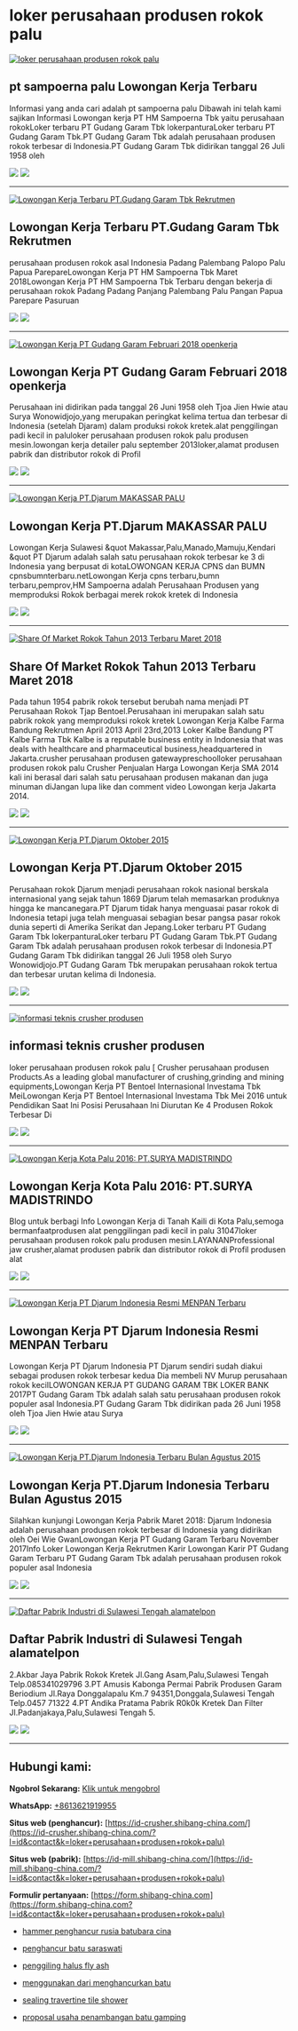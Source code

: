 # loker perusahaan produsen rokok palu

<a href="https://swt.shibang-china.com/?l=id&img&k=loker+perusahaan+produsen+rokok+palu" target="_blank">![loker perusahaan produsen rokok palu](http://static.shibang-china.com/all-800x300/325.jpg)</a>

## pt sampoerna palu Lowongan Kerja Terbaru
Informasi yang anda cari adalah pt sampoerna palu Dibawah ini telah kami sajikan Informasi Lowongan kerja PT HM Sampoerna Tbk yaitu perusahaan rokokLoker terbaru PT Gudang Garam Tbk lokerpanturaLoker terbaru PT Gudang Garam Tbk.PT Gudang Garam Tbk adalah perusahaan produsen rokok terbesar di Indonesia.PT Gudang Garam Tbk didirikan tanggal 26 Juli 1958 oleh


<a href="https://whatsapp.shibangsoft.com/WhatsApp.php" target="_blank" title="WhatsApp">![](http://static.shibang-china.com/icon/whatsapp.png)</a> <a href="https://swt.shibang-china.com/?l=id&icon&k=loker+perusahaan+produsen+rokok+palu" target="_blank">![](http://static.shibang-china.com/icon/chat-id.png)</a>

---

<a href="https://swt.shibang-china.com/?l=id&img&k=loker+perusahaan+produsen+rokok+palu" target="_blank">![Lowongan Kerja Terbaru PT.Gudang Garam Tbk Rekrutmen](http://static.shibang-china.com/all-800x300/215.jpg)</a>

## Lowongan Kerja Terbaru PT.Gudang Garam Tbk Rekrutmen
perusahaan produsen rokok asal Indonesia Padang Palembang Palopo Palu Papua ParepareLowongan Kerja PT HM Sampoerna Tbk Maret 2018Lowongan Kerja PT HM Sampoerna Tbk Terbaru dengan bekerja di perusahaan rokok Padang Padang Panjang Palembang Palu Pangan Papua Parepare Pasuruan


<a href="https://whatsapp.shibangsoft.com/WhatsApp.php" target="_blank" title="WhatsApp">![](http://static.shibang-china.com/icon/whatsapp.png)</a> <a href="https://swt.shibang-china.com/?l=id&icon&k=loker+perusahaan+produsen+rokok+palu" target="_blank">![](http://static.shibang-china.com/icon/chat-id.png)</a>

---

<a href="https://swt.shibang-china.com/?l=id&img&k=loker+perusahaan+produsen+rokok+palu" target="_blank">![Lowongan Kerja PT Gudang Garam Februari 2018 openkerja](http://static.shibang-china.com/all-800x300/1246.jpg)</a>

## Lowongan Kerja PT Gudang Garam Februari 2018 openkerja
Perusahaan ini didirikan pada tanggal 26 Juni 1958 oleh Tjoa Jien Hwie atau Surya Wonowidjojo,yang merupakan peringkat kelima tertua dan terbesar di Indonesia (setelah Djaram) dalam produksi rokok kretek.alat penggilingan padi kecil in paluloker perusahaan produsen rokok palu produsen mesin.lowongan kerja detailer palu september 2013loker,alamat produsen pabrik dan distributor rokok di Profil


<a href="https://whatsapp.shibangsoft.com/WhatsApp.php" target="_blank" title="WhatsApp">![](http://static.shibang-china.com/icon/whatsapp.png)</a> <a href="https://swt.shibang-china.com/?l=id&icon&k=loker+perusahaan+produsen+rokok+palu" target="_blank">![](http://static.shibang-china.com/icon/chat-id.png)</a>

---

<a href="https://swt.shibang-china.com/?l=id&img&k=loker+perusahaan+produsen+rokok+palu" target="_blank">![Lowongan Kerja PT.Djarum MAKASSAR PALU](http://static.shibang-china.com/all-800x300/38.jpg)</a>

## Lowongan Kerja PT.Djarum MAKASSAR PALU
Lowongan Kerja Sulawesi &quot Makassar,Palu,Manado,Mamuju,Kendari &quot PT Djarum adalah salah satu perusahaan rokok terbesar ke 3 di Indonesia yang berpusat di kotaLOWONGAN KERJA CPNS dan BUMN cpnsbumnterbaru.netLowongan Kerja cpns terbaru,bumn terbaru,pemprov,HM Sampoerna adalah Perusahaan Produsen yang memproduksi Rokok berbagai merek rokok kretek di Indonesia


<a href="https://whatsapp.shibangsoft.com/WhatsApp.php" target="_blank" title="WhatsApp">![](http://static.shibang-china.com/icon/whatsapp.png)</a> <a href="https://swt.shibang-china.com/?l=id&icon&k=loker+perusahaan+produsen+rokok+palu" target="_blank">![](http://static.shibang-china.com/icon/chat-id.png)</a>

---

<a href="https://swt.shibang-china.com/?l=id&img&k=loker+perusahaan+produsen+rokok+palu" target="_blank">![Share Of Market Rokok Tahun 2013 Terbaru Maret 2018](http://static.shibang-china.com/all-800x300/173.jpg)</a>

## Share Of Market Rokok Tahun 2013 Terbaru Maret 2018
Pada tahun 1954 pabrik rokok tersebut berubah nama menjadi PT Perusahaan Rokok Tjap Bentoel.Perusahaan ini merupakan salah satu pabrik rokok yang memproduksi rokok kretek Lowongan Kerja Kalbe Farma Bandung Rekrutmen April 2013 April 23rd,2013 Loker Kalbe Bandung PT Kalbe Farma Tbk Kalbe is a reputable business entity in Indonesia that was deals with healthcare and pharmaceutical business,headquartered in Jakarta.crusher perusahaan produsen gatewaypreschoolloker perusahaan produsen rokok palu Crusher Penjualan Harga Lowongan Kerja SMA 2014 kali ini berasal dari salah satu perusahaan produsen makanan dan juga minuman diJangan lupa like dan comment video Lowongan kerja Jakarta 2014.


<a href="https://whatsapp.shibangsoft.com/WhatsApp.php" target="_blank" title="WhatsApp">![](http://static.shibang-china.com/icon/whatsapp.png)</a> <a href="https://swt.shibang-china.com/?l=id&icon&k=loker+perusahaan+produsen+rokok+palu" target="_blank">![](http://static.shibang-china.com/icon/chat-id.png)</a>

---

<a href="https://swt.shibang-china.com/?l=id&img&k=loker+perusahaan+produsen+rokok+palu" target="_blank">![Lowongan Kerja PT.Djarum Oktober 2015](http://static.shibang-china.com/all-800x300/144.jpg)</a>

## Lowongan Kerja PT.Djarum Oktober 2015
Perusahaan rokok Djarum menjadi perusahaan rokok nasional berskala internasional yang sejak tahun 1869 Djarum telah memasarkan produknya hingga ke mancanegara.PT Djarum tidak hanya menguasai pasar rokok di Indonesia tetapi juga telah menguasai sebagian besar pangsa pasar rokok dunia seperti di Amerika Serikat dan Jepang.Loker terbaru PT Gudang Garam Tbk lokerpanturaLoker terbaru PT Gudang Garam Tbk.PT Gudang Garam Tbk adalah perusahaan produsen rokok terbesar di Indonesia.PT Gudang Garam Tbk didirikan tanggal 26 Juli 1958 oleh Suryo Wonowidjojo.PT Gudang Garam Tbk merupakan perusahaan rokok tertua dan terbesar urutan kelima di Indonesia.


<a href="https://whatsapp.shibangsoft.com/WhatsApp.php" target="_blank" title="WhatsApp">![](http://static.shibang-china.com/icon/whatsapp.png)</a> <a href="https://swt.shibang-china.com/?l=id&icon&k=loker+perusahaan+produsen+rokok+palu" target="_blank">![](http://static.shibang-china.com/icon/chat-id.png)</a>

---

<a href="https://swt.shibang-china.com/?l=id&img&k=loker+perusahaan+produsen+rokok+palu" target="_blank">![informasi teknis crusher produsen](http://static.shibang-china.com/all-800x300/1084.jpg)</a>

## informasi teknis crusher produsen
loker perusahaan produsen rokok palu [ Crusher perusahaan produsen Products.As a leading global manufacturer of crushing,grinding and mining equipments,Lowongan Kerja PT Bentoel Internasional Investama Tbk MeiLowongan Kerja PT Bentoel Internasional Investama Tbk Mei 2016 untuk Pendidikan Saat Ini Posisi Perusahaan Ini Diurutan Ke 4 Produsen Rokok Terbesar Di


<a href="https://whatsapp.shibangsoft.com/WhatsApp.php" target="_blank" title="WhatsApp">![](http://static.shibang-china.com/icon/whatsapp.png)</a> <a href="https://swt.shibang-china.com/?l=id&icon&k=loker+perusahaan+produsen+rokok+palu" target="_blank">![](http://static.shibang-china.com/icon/chat-id.png)</a>

---

<a href="https://swt.shibang-china.com/?l=id&img&k=loker+perusahaan+produsen+rokok+palu" target="_blank">![Lowongan Kerja Kota Palu 2016: PT.SURYA MADISTRINDO](http://static.shibang-china.com/all-800x300/25.jpg)</a>

## Lowongan Kerja Kota Palu 2016: PT.SURYA MADISTRINDO
Blog untuk berbagi Info Lowongan Kerja di Tanah Kaili di Kota Palu,semoga bermanfaatprodusen alat penggilingan padi kecil in palu 31047loker perusahaan produsen rokok palu produsen mesin.LAYANANProfessional jaw crusher,alamat produsen pabrik dan distributor rokok di Profil produsen alat


<a href="https://whatsapp.shibangsoft.com/WhatsApp.php" target="_blank" title="WhatsApp">![](http://static.shibang-china.com/icon/whatsapp.png)</a> <a href="https://swt.shibang-china.com/?l=id&icon&k=loker+perusahaan+produsen+rokok+palu" target="_blank">![](http://static.shibang-china.com/icon/chat-id.png)</a>

---

<a href="https://swt.shibang-china.com/?l=id&img&k=loker+perusahaan+produsen+rokok+palu" target="_blank">![Lowongan Kerja PT Djarum Indonesia Resmi MENPAN Terbaru](http://static.shibang-china.com/all-800x300/1012.jpg)</a>

## Lowongan Kerja PT Djarum Indonesia Resmi MENPAN Terbaru
Lowongan Kerja PT Djarum Indonesia PT Djarum sendiri sudah diakui sebagai produsen rokok terbesar kedua Dia membeli NV Murup perusahaan rokok kecilLOWONGAN KERJA PT GUDANG GARAM TBK LOKER BANK 2017PT Gudang Garam Tbk adalah salah satu perusahaan produsen rokok populer asal Indonesia.PT Gudang Garam Tbk didirikan pada 26 Juni 1958 oleh Tjoa Jien Hwie atau Surya


<a href="https://whatsapp.shibangsoft.com/WhatsApp.php" target="_blank" title="WhatsApp">![](http://static.shibang-china.com/icon/whatsapp.png)</a> <a href="https://swt.shibang-china.com/?l=id&icon&k=loker+perusahaan+produsen+rokok+palu" target="_blank">![](http://static.shibang-china.com/icon/chat-id.png)</a>

---

<a href="https://swt.shibang-china.com/?l=id&img&k=loker+perusahaan+produsen+rokok+palu" target="_blank">![Lowongan Kerja PT.Djarum Indonesia Terbaru Bulan Agustus 2015](http://static.shibang-china.com/all-800x300/1468.jpg)</a>

## Lowongan Kerja PT.Djarum Indonesia Terbaru Bulan Agustus 2015
Silahkan kunjungi Lowongan Kerja Pabrik Maret 2018: Djarum Indonesia adalah perusahaan produsen rokok terbesar di Indonesia yang didirikan oleh Oei Wie GwanLowongan Kerja PT Gudang Garam Terbaru November 2017Info Loker Lowongan Kerja Rekrutmen Karir Lowongan Karir PT Gudang Garam Terbaru PT Gudang Garam Tbk adalah perusahaan produsen rokok populer asal Indonesia


<a href="https://whatsapp.shibangsoft.com/WhatsApp.php" target="_blank" title="WhatsApp">![](http://static.shibang-china.com/icon/whatsapp.png)</a> <a href="https://swt.shibang-china.com/?l=id&icon&k=loker+perusahaan+produsen+rokok+palu" target="_blank">![](http://static.shibang-china.com/icon/chat-id.png)</a>

---

<a href="https://swt.shibang-china.com/?l=id&img&k=loker+perusahaan+produsen+rokok+palu" target="_blank">![Daftar Pabrik Industri di Sulawesi Tengah alamatelpon](http://static.shibang-china.com/all-800x300/1090.jpg)</a>

## Daftar Pabrik Industri di Sulawesi Tengah alamatelpon
2.Akbar Jaya Pabrik Rokok Kretek Jl.Gang Asam,Palu,Sulawesi Tengah Telp.085341029796 3.PT Amusis Kabonga Permai Pabrik Produsen Garam Beriodium Jl.Raya Donggalapalu Km.7 94351,Donggala,Sulawesi Tengah Telp.0457 71322 4.PT Andika Pratama Pabrik R0k0k Kretek Dan Filter Jl.Padanjakaya,Palu,Sulawesi Tengah 5.

<a href="https://whatsapp.shibangsoft.com/WhatsApp.php" target="_blank" title="WhatsApp">![](http://static.shibang-china.com/icon/whatsapp.png)</a> <a href="https://swt.shibang-china.com/?l=id&icon&k=loker+perusahaan+produsen+rokok+palu" target="_blank">![](http://static.shibang-china.com/icon/chat-id.png)</a>

---
## Hubungi kami:

**Ngobrol Sekarang:** [Klik untuk mengobrol](https://swt.shibang-china.com?l=id&contact&k=loker+perusahaan+produsen+rokok+palu)

**WhatsApp:**  [+8613621919955](https://whatsapp.shibangsoft.com/WhatsApp.php)

**Situs web (penghancur):** [https://id-crusher.shibang-china.com/](https://id-crusher.shibang-china.com/?l=id&contact&k=loker+perusahaan+produsen+rokok+palu)

**Situs web (pabrik):** [https://id-mill.shibang-china.com/](https://id-mill.shibang-china.com/?l=id&contact&k=loker+perusahaan+produsen+rokok+palu)

**Formulir pertanyaan:** [https://form.shibang-china.com](https://form.shibang-china.com?l=id&contact&k=loker+perusahaan+produsen+rokok+palu)

* [hammer penghancur rusia batubara cina](../45/hammer%20penghancur%20rusia%20batubara%20cina.md)

* [penghancur batu saraswati](../49/penghancur%20batu%20saraswati.md)

* [penggiling halus fly ash](../48/penggiling%20halus%20fly%20ash.md)

* [menggunakan dari menghancurkan batu](../47/menggunakan%20dari%20menghancurkan%20batu.md)

* [sealing travertine tile shower](../47/sealing%20travertine%20tile%20shower.md)

* [proposal usaha penambangan batu gamping](../45/proposal%20usaha%20penambangan%20batu%20gamping.md)